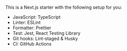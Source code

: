 This is a Next.js starter with the following setup for you:

- JavaScript: TypeScript
- Linter: ESLint
- Formatter: Prettier
- Test: Jest, React Testing Library
- Git hooks: Lint-staged & Husky
- CI: GitHub Actions
